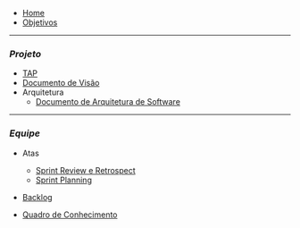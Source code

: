 - [Home](README.md)
- [Objetivos](pages/objetivo.md)

----------------------------------------------------
### _**Projeto**_

- [TAP](pages/TAP.md)
- [Documento de Visão](pages/DocumentoDeVisão.md)
- Arquitetura
    - [Documento de Arquitetura de Software](pages/DocumentoDeArquiteturaDeSoftware.md)



----------------------------------------------------
### _**Equipe**_

- Atas
    - [Sprint Review e Retrospect](pages/atasSprintReviewERetro.md)
    - [Sprint Planning](pages/atasSprintPlanning.md)

- [Backlog](pages/backlog.md)

- [Quadro de Conhecimento](https://docs.google.com/spreadsheets/d/1eeSjNd9G90ZPLCYiCNmlVcYRW4Fsy09LDEK4t4K-gMQ/edit#gid=1642377366)

   
